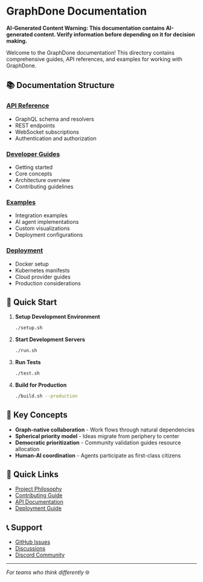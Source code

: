 # GraphDone Documentation

**AI-Generated Content Warning: This documentation contains AI-generated content. Verify information before depending on it for decision making.**

Welcome to the GraphDone documentation! This directory contains comprehensive guides, API references, and examples for working with GraphDone.

## 📚 Documentation Structure

### [API Reference](./api/)
- GraphQL schema and resolvers
- REST endpoints
- WebSocket subscriptions
- Authentication and authorization

### [Developer Guides](./guides/)
- Getting started
- Core concepts
- Architecture overview
- Contributing guidelines

### [Examples](./examples/)
- Integration examples
- AI agent implementations
- Custom visualizations
- Deployment configurations

### [Deployment](./deployment/)
- Docker setup
- Kubernetes manifests
- Cloud provider guides
- Production considerations

## 🚀 Quick Start

1. **Setup Development Environment**
   ```bash
   ./setup.sh
   ```

2. **Start Development Servers**
   ```bash
   ./run.sh
   ```

3. **Run Tests**
   ```bash
   ./test.sh
   ```

4. **Build for Production**
   ```bash
   ./build.sh --production
   ```

## 📖 Key Concepts

- **Graph-native collaboration** - Work flows through natural dependencies
- **Spherical priority model** - Ideas migrate from periphery to center
- **Democratic prioritization** - Community validation guides resource allocation
- **Human-AI coordination** - Agents participate as first-class citizens

## 🔗 Quick Links

- [Project Philosophy](../philosophy.md)
- [Contributing Guide](./guides/contributing.md)
- [API Documentation](./api/graphql.md)
- [Deployment Guide](./deployment/README.md)

## 📞 Support

- [GitHub Issues](https://github.com/your-org/graphdone/issues)
- [Discussions](https://github.com/your-org/graphdone/discussions)
- [Discord Community](https://discord.gg/graphdone)

---

*For teams who think differently* 🌐